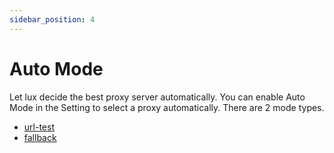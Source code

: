 ```yaml
---
sidebar_position: 4
---
```


# Auto Mode

Let lux decide the best proxy server automatically.
You can enable Auto Mode in the Setting to select a proxy automatically.
There are 2 mode types.

* [url-test](https://dreamacro.github.io/clash/configuration/outbound.html#url-test)
* [fallback](https://dreamacro.github.io/clash/configuration/outbound.html#fallback)


